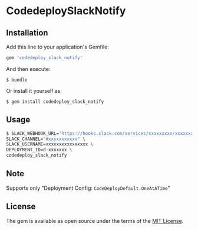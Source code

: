 # CodedeploySlackNotify

## Installation

Add this line to your application's Gemfile:

```ruby
gem 'codedeploy_slack_notify'
```

And then execute:

    $ bundle

Or install it yourself as:

    $ gem install codedeploy_slack_notify

## Usage

```sh
$ SLACK_WEBHOOK_URL="https://hooks.slack.com/services/xxxxxxxxx/xxxxxxxxx/xxxxxxxxxxxxxxxxxxxxxxxx" \
SLACK_CHANNEL="#xxxxxxxxxxx" \
SLACK_USERNAME=xxxxxxxxxxxxxxxx \
DEPLOYMENT_ID=d-xxxxxxx \
codedeploy_slack_notify
```

## Note

Supports only "Deployment Config: `CodeDeployDefault.OneAtATime`"

## License

The gem is available as open source under the terms of the [MIT License](http://opensource.org/licenses/MIT).

